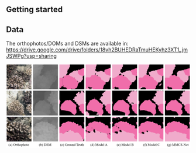 Getting started
---------------

Data
---------------
The orthophotos/DOMs and DSMs are available in:
https://drive.google.com/drive/folders/18vh2BUHEDRaTmuHEKyhz3XT1_jmJSWPg?usp=sharing

![avatar](./img/img1.png)
